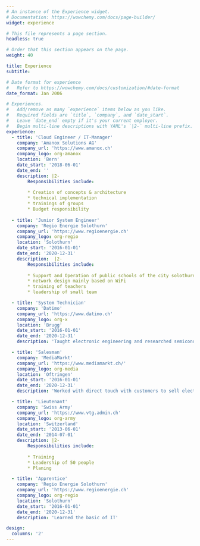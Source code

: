 ```yaml
---
# An instance of the Experience widget.
# Documentation: https://wowchemy.com/docs/page-builder/
widget: experience

# This file represents a page section.
headless: true

# Order that this section appears on the page.
weight: 40

title: Experience
subtitle:

# Date format for experience
#   Refer to https://wowchemy.com/docs/customization/#date-format
date_format: Jan 2006

# Experiences.
#   Add/remove as many `experience` items below as you like.
#   Required fields are `title`, `company`, and `date_start`.
#   Leave `date_end` empty if it's your current employer.
#   Begin multi-line descriptions with YAML's `|2-` multi-line prefix.
experience:
  - title: 'Cloud Engineer / IT-Manager'
    company: 'Amanox Solutions AG'
    company_url: 'https://www.amanox.ch'
    company_logo: org-amanox
    location: 'Bern'
    date_start: '2018-06-01'
    date_end: ''
    description: |2-
        Responsibilities include:
        
        * Creation of concepts & architecture
        * technical implementation
        * trainings of groups
        * Budget responsibility
        
  - title: 'Junior System Engineer'
    company: 'Regio Energie Solothurn'
    company_url: 'https://www.regioenergie.ch'
    company_logo: org-regio
    location: 'Solothurn'
    date_start: '2016-01-01'
    date_end: '2020-12-31'
    description:  |2-
        Responsibilities include:
        
        * Support and Operation of public schools of the city solothurn
        * network design mainly based on WiFi
        * training of teachers
        * leadership of small team

  - title: 'System Technician'
    company: 'Datimo'
    company_url: 'https://www.datimo.ch'
    company_logo: org-x
    location: 'Brugg'
    date_start: '2016-01-01'
    date_end: '2020-12-31'
    description: 'Taught electronic engineering and researched semiconductor physics.'

  - title: 'Salesman'
    company: 'MediaMarkt'
    company_url: 'https://www.mediamarkt.ch/'
    company_logo: org-media
    location: 'Oftringen'
    date_start: '2016-01-01'
    date_end: '2020-12-31'
    description: 'Worked with direct touch with customers to sell electronic products'

  - title: 'Lieutenant'
    company: 'Swiss Army'
    company_url: 'https://www.vtg.admin.ch'
    company_logo: org-army
    location: 'Switzerland'
    date_start: '2013-06-01'
    date_end: '2014-07-01'
    description: |2-
        Responsibilities include:
        
        * Training
        * Leadership of 50 people
        * Planing

  - title: 'Apprentice'
    company: 'Regio Energie Solothurn'
    company_url: 'https://www.regioenergie.ch'
    company_logo: org-regio
    location: 'Solothurn'
    date_start: '2016-01-01'
    date_end: '2020-12-31'
    description: 'Learned the basic of IT'

design:
  columns: '2'
---
```

